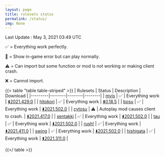 ```yaml
---
layout: page
title: rulesets status
permalink: /status/
img: None
---
```


Last Update : May 3, 2021 03:49 UTC

✅ = Everything work perfectly.

🔵 = Show in-game error but can play normally.

⚠️ = Can import but some function or mod is not working or making client crash.

❌ = Cannot import.

<!-- Use table style from https://discourse.gohugo.io/t/how-to-customise-tables/15661 -->

{{< table "table table-striped" >}}
| Rulesets  | Status | Description | Download |
|---------|--------|--------|--------|
| [mvis](/posts/mvis)  | ✅  | Everything work | [⬇️2021.429.0](https://github.com/EVAST9919/lazer-m-vis/releases/latest) |
| [hitokori](/posts/hitokori)  | ✅ | Everything work | [⬇️0.18.5](https://github.com/Flutterish/Hitokori/releases/latest) |
| [bosu](/posts/bosu)  | ✅ | Everything work | [⬇️2021.502.0](https://github.com/EVAST9919/bosu/releases/latest) |
| [cytosu](/posts/cytosu)  | ⚠️ | Autoplay mod causes client to crash. | [⬇️2021.417.0](https://github.com/GSculerlor/Cytosu/releases/tag/2021.417.0) |
| [sentakki](/posts/sentakki)  | ✅ | Everything work | [⬇️2021.502.0](https://github.com/LumpBloom7/sentakki/releases/) |
| [tau](/posts/tau)  | ✅ | Everything work | [⬇️2021.502.0](https://github.com/Altenhh/tau/releases/latest) |
| [rush!](/posts/rush)  | ✅ | Everything work | [⬇️2021.411.0](https://github.com/Beamographic/rush/releases/tag/2021.411.0) |
| [swing](/posts/swing)  | ✅ | Everything work | [⬇️2021.502.0](https://github.com/EVAST9919/lazer-swing/releases/latest) |
| [hishigata](/posts/hishigata)  | ✅ | Everything work | [⬇️2021.311.0](https://github.com/LumpBloom7/hishigata/releases/latest) |
<!-- | [karaoke!](/posts/karaoke)  | ❌ | [⬇️2021.0116.0](https://github.com/karaoke-dev/karaoke/releases/download/2021.0116.0/osu.Game.Rulesets.Karaoke.dll) | -->

<!-- Make pop up changelog -->

{{</ table >}}